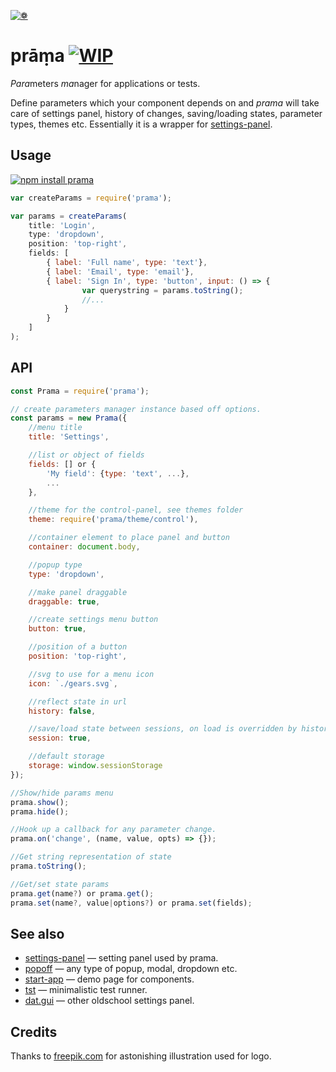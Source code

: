 [![❁](https://dfcreative.github.io/prama/logo.png "❁")](https://dfcreative.github.io/prama)

# prāṃa [![WIP](https://img.shields.io/badge/Work%20in%20progress--green.svg)](http://github.com/badges/stability-badges)

<em>Para</em>meters <em>ma</em>nager for applications or tests.

Define parameters which your component depends on and _prama_ will take care of settings panel, history of changes, saving/loading states, parameter types, themes etc. Essentially it is a wrapper for [settings-panel](https://github.com/dfcreative/settings-panel).

## Usage

[![npm install prama](https://nodei.co/npm/prama.png?mini=true)](https://npmjs.org/package/prama/)

```js
var createParams = require('prama');

var params = createParams(
	title: 'Login',
	type: 'dropdown',
	position: 'top-right',
	fields: [
		{ label: 'Full name', type: 'text'},
		{ label: 'Email', type: 'email'},
		{ label: 'Sign In', type: 'button', input: () => {
				var querystring = params.toString();
				//...
			}
		}
	]
);
```

## API

```js
const Prama = require('prama');

// create parameters manager instance based off options.
const params = new Prama({
	//menu title
	title: 'Settings',

	//list or object of fields
	fields: [] or {
		'My field': {type: 'text', ...},
		...
	},

	//theme for the control-panel, see themes folder
	theme: require('prama/theme/control'),

	//container element to place panel and button
	container: document.body,

	//popup type
	type: 'dropdown',

	//make panel draggable
	draggable: true,

	//create settings menu button
	button: true,

	//position of a button
	position: 'top-right',

	//svg to use for a menu icon
	icon: `./gears.svg`,

	//reflect state in url
	history: false,

	//save/load state between sessions, on load is overridden by history
	session: true,

	//default storage
	storage: window.sessionStorage
});

//Show/hide params menu
prama.show();
prama.hide();

//Hook up a callback for any parameter change.
prama.on('change', (name, value, opts) => {});

//Get string representation of state
prama.toString();

//Get/set state params
prama.get(name?) or prama.get();
prama.set(name?, value|options?) or prama.set(fields);
```

## See also

* [settings-panel](https://github.com/freeman-lab/settings-panel) — setting panel used by prama.
* [popoff](https://github.com/dfcreative/popoff) — any type of popup, modal, dropdown etc.
* [start-app](https://github.com/dfcreative/start-app) — demo page for components.
* [tst](https://github.com/dfcreative/tst) — minimalistic test runner.
* [dat.gui](https://github.com/dataarts/dat.gui) — other oldschool settings panel.

## Credits

Thanks to [freepik.com](http://www.freepik.com/free-vector/flower-mandala-ornaments_714316.htm#term=mandala&page=1&position=12) for astonishing illustration used for logo.